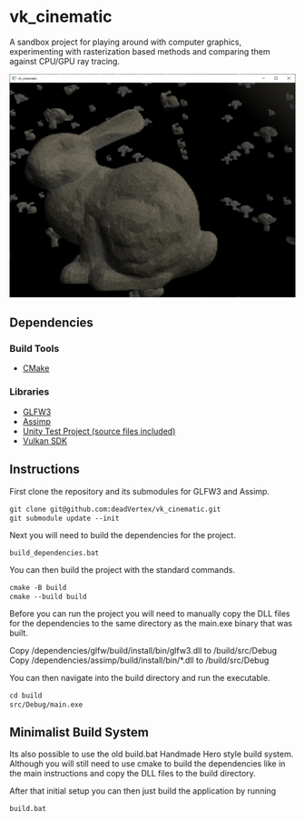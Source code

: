 # vk_cinematic
A sandbox project for playing around with computer graphics, experimenting with
rasterization based methods and comparing them against CPU/GPU ray tracing.

![screenshot](/docs/2021-08-26.png)

## Dependencies

### Build Tools
- [CMake](https://cmake.org/)

### Libraries
- [GLFW3](https://github.com/glfw/glfw)
- [Assimp](https://github.com/assimp/assimp)
- [Unity Test Project (source files included)](https://github.com/ThrowTheSwitch/Unity)
- [Vulkan SDK](https://vulkan.lunarg.com/)

## Instructions
First clone the repository and its submodules for GLFW3 and Assimp.
```
git clone git@github.com:deadVertex/vk_cinematic.git
git submodule update --init
```

Next you will need to build the dependencies for the project.
```
build_dependencies.bat
```

You can then build the project with the standard commands.
```
cmake -B build
cmake --build build
```

Before you can run the project you will need to manually copy the DLL files for
the dependencies to the same directory as the main.exe binary that was built.

Copy /dependencies/glfw/build/install/bin/glfw3.dll to /build/src/Debug
Copy /dependencies/assimp/build/install/bin/*.dll to /build/src/Debug

You can then navigate into the build directory and run the executable.
```
cd build
src/Debug/main.exe
```

## Minimalist Build System
Its also possible to use the old build.bat Handmade Hero style build system.
Although you will still need to use cmake to build the dependencies like in the
main instructions and copy the DLL files to the build directory.

After that initial setup you can then just build the application by running
```
build.bat
```
